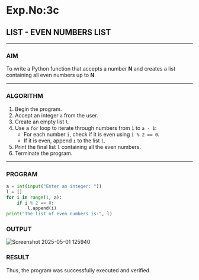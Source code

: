 # Exp.No:3c
## LIST - EVEN NUMBERS LIST

---

### AIM  
To write a Python function that accepts a number **N** and creates a list containing all even numbers up to **N**.

---

### ALGORITHM

1. Begin the program.  
2. Accept an integer `a` from the user.  
3. Create an empty list `l`.  
4. Use a `for` loop to iterate through numbers from `1` to `a - 1`:  
   - For each number `i`, check if it is even using `i % 2 == 0`.  
   - If it is even, append `i` to the list `l`.  
5. Print the final list `l` containing all the even numbers.  
6. Terminate the program.

---

### PROGRAM

```python
a = int(input("Enter an integer: "))
l = []
for i in range(1, a):
    if i % 2 == 0:
        l.append(i)
print("The list of even numbers is:", l)
```

### OUTPUT
![Screenshot 2025-05-01 125940](https://github.com/user-attachments/assets/f72f3dff-ad21-4c5c-a01d-a0964d636467)
### RESULT
Thus, the program was successfully executed and verified.

